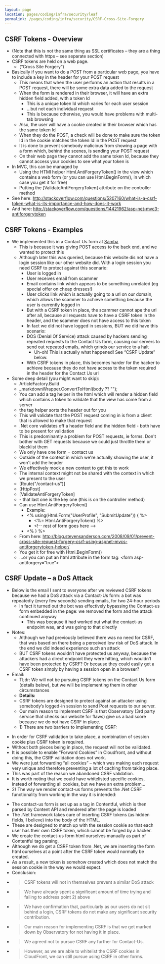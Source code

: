 ```yaml
---
layout: page
location: pages/coding/infra/security/leaf
permalink: /pages/coding/infra/security/CSRF-Cross-Site-Forgery
---
```

## CSRF Tokens - Overview

  - (Note that this is not the same thing as SSL certificates – they are
    a thing connected with https – see separate section)
  - CSRF tokens are held on a web page.
      - (“Cross Site Forgery”)
  - Basically if you want to do a POST from a particular web page, you
    have to include a key in the header for your POST request
      - This means that when the user performs an action that results in
        a POST request, there will be some extra data added to the
        request
      - When the form is rendered in their browser, it will have an
        extra hidden field added, with a token Id
          - This is a unique token Id which varies for each user session
          - …but not each individual request
          - This is because otherwise, you would have problems with
            multi-tab browsing
      - Also, the user will have a cookie created in their browser which
        has the same token Id
      - When they do the POST, a check will be done to make sure the
        token Id in the cookie matches the token Id in the POST request
      - It is done to prevent somebody malicious from showing a page
        with a form which, behind the scenes, is sending your POST
        request
      - On their web page they cannot add the same token Id, because
        they cannot access your cookies to see what your token is
  - In MVC, this can be managed by
      - Using the HTMl helper Html.AntiForgeryToken() in the view which
        contains a web form (or you can use Html.BeginForm(), in which
        case you get it for free)
      - Putting the \[ValidateAntiForgeryToken\] attribute on the
        controller method
  - See here:
    <http://stackoverflow.com/questions/5207160/what-is-a-csrf-token-what-is-its-importance-and-how-does-it-work>
  - And here:
    <http://stackoverflow.com/questions/14421962/asp-net-mvc3-antiforgerytoken>

## CSRF Tokens - Examples

  - We implemented this in a Contact Us form at
    [Samba](https://github.com/claresudbery/samba)
      - This is because it was giving POST access to the back end, and
        we wanted to protect this
      - Although later this was queried, because this website dis not
        have a login session like our other website did. With a login
        session you need CSRF to protect against this scenario:
          - User is logged in
          - User receives email from scammer
          - Email contains link which appears to be something unrelated
            (eg special offer on cheap dresses\!)
          - User clicks link which is actually going to a url on our
            domain, which allows the scammer to achieve something
            because the user is currently logged in
          - But with a CSRF token in place, the scammer cannot ape the
            url after all, because all requests have to have a CSRF
            token in the header, and the scammer does not have access to
            this token
          - In fact we did not have logged in sessions, BUT we did have
            this scenario:
          - DOS (Denial Of Service) attack caused by hackers sending
            repeated requests to the Contact Us form, causing our
            servers to send out repeated emails, which grinds our
            service to a halt
              - Uh-oh\! This is actually what happened\! See “CSRF
                Update” below.
          - With CSRF tokens in place, this becomes harder for the
            hacker to achieve because they do not have access to the
            token required in the header for the Contact Us url
  - Some deep detail (you might want to skip):
      - ArticleFactory.Build
      - \_markdownWrapper.ConvertToHtml(body ?? "");
      - You can add a tag helper in the html which will render a hidden
        field which contains a token to validate that the view has come
        from a server
      - the tag helper sorts the header out for you
      - This will validate that the POST request coming in is from a
        client that is allowed to make that request
      - .Net core validates off a header field and the hidden field -
        both have to be present for validation
      - This is predominantly a problem for POST requests, ie forms.
        Don't bother with GET requests because we could just throttle
        them or blacklist them
      - We only have one form = contact us
      - Outside of the context in which we're actually showing the user,
        it won't add the header
      - We effectively mock a new context to get this to work
      - The internal context might not be shared with the context in
        which we present to the user
      - \[Route("/contact-us")\]
      - \[HttpPost\]
      - \[ValidateAntiForgeryToken\]
      - \- that last one is the key one (this is on the controller
        method)
      - Can use Html.AntiForgeryToken()
          - Example:
          - \<% using(Html.Form("UserProfile", "SubmitUpdate")) { %\>
              - \<%= Html.AntiForgeryToken() %\>
              - \<\!-- rest of form goes here --\>
          - \<% } %\>
      - From here:
        http://blog.stevensanderson.com/2008/09/01/prevent-cross-site-request-forgery-csrf-using-aspnet-mvcs-antiforgerytoken-helper/
      - You get it for free with Html.BeginForm()
      - …or you can put an html attribute in the form tag: \<form
        asp-antiforgery=“true”\>

## CSRF Update – a DoS Attack

  - Below is the email I sent to everyone after we reviewed CSRF tokens
    because we had a DoS attack via a Contact-Us form: a bot was
    repeatedly (every few seconds) sending emails, for two 24-hour
    periods
      - In fact it turned out the bot was effectively bypassing the
        Contact-us form embedded in the page: we removed the form and
        the attack continued anyway
          - This was because it had worked out what the contact-us
            endpoint was, and was going to that directly
  - Notes:
      - Although we had previously believed there was no need for CSRF,
        that was based on there being a perceived low risk of DoS
        attack. In the end we did indeed experience such an attack
      - BUT CSRF tokens wouldn’t have protected us anyway, because the
        attackers had a direct endpoint they were hitting, which
        wouldn’t have been protected by CSRF? Or because they could
        easily get a CSRF token simply by having a session open in a
        browser?
  - Email:
      - Tl;dr: We will not be pursuing CSRF tokens on the Contact Us
        form (details below), but we will be implementing them in other
        circumstances
      - **Details:**
      - CSRF tokens are designed to protect against an attacker using
        somebody’s logged-in session to send Post requests to our
        server.
      - Our main reason to implement CSRF is that Observatory (3rd party
        service that checks our website for flaws) give us a bad score
        because we do not have CSRF in place.
      - 1\) There are two barriers to implementing CSRF:

<!-- end list -->

  - In order for CSRF validation to take place, a combination of session
    cookie plus CSRF token is required.
  - Without both pieces being in place, the request will not be
    validated.
  - It is possible to enable “Forward Cookies” in Cloudfront, and
    without doing this, the CSRF validation does not work.
  - We were just forwarding “all cookies” – which was making each
    request very unique and therefore preventing a lot of caching from
    taking place.
  - This was part of the reason we abandoned CSRF validation.
  - It is worth noting that we could have whitelisted specific cookies,
    instead of forwarding all cookies, but we have an extra problem…
  - 2\) The way we render contact-us forms prevents the .Net CSRF
    functionality from working in the way it is intended:

<!-- end list -->

  - The contact-us form is set up as a tag in Contentful, which is then
    parsed by Content API and rendered after the page is loaded
  - The .Net framework takes care of inserting CSRF tokens (as hidden
    fields, I believe) into the body of the HTML.
  - These are designed to match up with the session cookie so that each
    user has their own CSRF token, which cannot be forged by a
    hacker.      
  - We create the contact-us form html ourselves manually as part of
    Contentful tag parsing.
  - Although we do get a CSRF token from .Net, we are inserting the form
    html ourselves at a point after the CSRF token would normally be
    created.
  - As a result, a new token is somehow created which does not match the
    session cookie in the way we would expect.
  - Conclusion:

<!-- end list -->

  - > CSRF tokens will not in themselves prevent a similar DoS attack

  - > We have already spent a significant amount of time trying and
    > failing to address point 2) above

  - > We have confirmation that, particularly as our users do not sit
    > behind a login, CSRF tokens do not make any significant security
    > contribution.

  - > Our main reason for implementing CSRF is that we get marked down
    > by Observatory for not having it in place.

  - > We agreed not to pursue CSRF any further for Contact-Us.

  - > However, as we are able to whitelist the CSRF cookies in
    > CloudFront, we can still pursue using CSRF in other forms.
